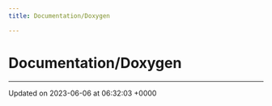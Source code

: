 ```yaml
---
title: Documentation/Doxygen

---
```


# Documentation/Doxygen








-------------------------------

Updated on 2023-06-06 at 06:32:03 +0000
